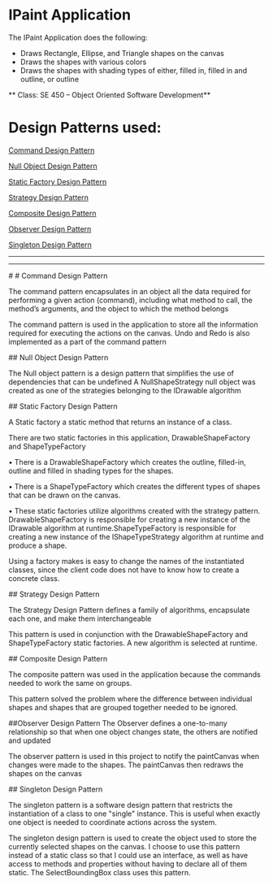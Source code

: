 # IPaint Application

The IPaint Application does the following:

- Draws Rectangle, Ellipse, and Triangle shapes on the canvas
- Draws the shapes with various colors
- Draws the shapes with shading types of either, filled in, filled in and outline, or outline

** Class: SE 450 – Object Oriented Software Development**

# Design Patterns used:
[Command Design Pattern](#cmmand)

[Null Object Design Pattern](#n-obj)

[Static Factory Design Pattern](#s-fact)

[Strategy Design Pattern](#strat)

[Composite Design Pattern](#compos)

[Observer Design Pattern](#obser)

[Singleton Design Pattern](#sngl)


---

---

<a name="cmmand"/> 
# # Command Design Pattern

The command pattern encapsulates in an object all the data required for performing a given action (command), including what method to call, the method’s arguments, and the object to which the method belongs

The command pattern is used in the application to store all the information required for executing the actions on the canvas. Undo and Redo is also implemented as a part of the command pattern

<a name="n-obj"/>
## Null Object Design Pattern

The Null object pattern is a design pattern that simplifies the use of dependencies that can be undefined
A NullShapeStrategy null object was created as one of the strategies belonging to the IDrawable algorithm

<a name="s-fact"/>
## Static Factory Design Pattern

A Static factory a static method that returns an instance of a class.

There are two static factories in this application, DrawableShapeFactory and ShapeTypeFactory

• There is a DrawableShapeFactory which creates the outline, filled-in, outline and filled in shading types for the shapes.

• There is a ShapeTypeFactory which creates the different types of shapes that can be drawn on the canvas.

• These static factories utilize algorithms created with the strategy pattern. DrawableShapeFactory is responsible for creating a new instance of the IDrawable algorithm at runtime.ShapeTypeFactory is responsible for creating a new instance of the IShapeTypeStrategy algorithm at runtime and produce a shape.

Using a factory makes is easy to change the names of the instantiated classes, since the client code does not have to know how to create a concrete class.

<a name="strat"/>
## Strategy Design Pattern

The Strategy Design Pattern defines a family of algorithms, encapsulate each one, and make them interchangeable

This pattern is used in conjunction with the DrawableShapeFactory and ShapeTypeFactory static factories. A new algorithm is selected at runtime.

<a name="compos"/>
## Composite Design Pattern

The composite pattern was used in the application because the commands needed to work the same on groups.

This pattern solved the problem where the difference between individual shapes and shapes that are grouped together needed to be ignored.

##Observer Design Pattern
The Observer defines a one-to-many relationship so that when one object changes state, the others are notified and updated

The observer pattern is used in this project to notify the paintCanvas when changes were made to the shapes. The paintCanvas then redraws the shapes on the canvas

<a name="sngl"/>
## Singleton Design Pattern

The singleton pattern is a software design pattern that restricts the instantiation of a class to one "single" instance. This is useful when exactly one object is needed to coordinate actions across the system.

The singleton design pattern is used to create the object used to store the currently selected shapes on the canvas. I choose to use this pattern instead of a static class so that I could use an interface, as well as have access to methods and properties without having to declare all of them static. The SelectBoundingBox class uses this pattern.
